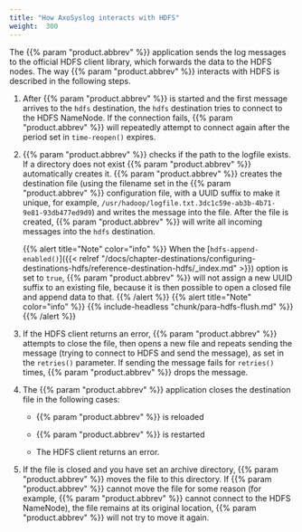 ```yaml
---
title: "How AxoSyslog interacts with HDFS"
weight:  300
---
```

<!-- DISCLAIMER: This file is based on the syslog-ng Open Source Edition documentation https://github.com/balabit/syslog-ng-ose-guides/commit/2f4a52ee61d1ea9ad27cb4f3168b95408fddfdf2 and is used under the terms of The syslog-ng Open Source Edition Documentation License. The file has been modified by Axoflow. -->

The {{% param "product.abbrev" %}} application sends the log messages to the official HDFS client library, which forwards the data to the HDFS nodes. The way {{% param "product.abbrev" %}} interacts with HDFS is described in the following steps.

1.  After {{% param "product.abbrev" %}} is started and the first message arrives to the `hdfs` destination, the `hdfs` destination tries to connect to the HDFS NameNode. If the connection fails, {{% param "product.abbrev" %}} will repeatedly attempt to connect again after the period set in `time-reopen()` expires.

2.  {{% param "product.abbrev" %}} checks if the path to the logfile exists. If a directory does not exist {{% param "product.abbrev" %}} automatically creates it. {{% param "product.abbrev" %}} creates the destination file (using the filename set in the {{% param "product.abbrev" %}} configuration file, with a UUID suffix to make it unique, for example, `/usr/hadoop/logfile.txt.3dc1c59e-ab3b-4b71-9e81-93db477ed9d9`) and writes the message into the file. After the file is created, {{% param "product.abbrev" %}} will write all incoming messages into the `hdfs` destination.
    
    {{% alert title="Note" color="info" %}}
When the [`hdfs-append-enabled()`]({{< relref "/docs/chapter-destinations/configuring-destinations-hdfs/reference-destination-hdfs/_index.md" >}}) option is set to `true`, {{% param "product.abbrev" %}} will not assign a new UUID suffix to an existing file, because it is then possible to open a closed file and append data to that.
    {{% /alert %}} {{% alert title="Note" color="info" %}}
{{% include-headless "chunk/para-hdfs-flush.md" %}}
    {{% /alert %}}

3.  If the HDFS client returns an error, {{% param "product.abbrev" %}} attempts to close the file, then opens a new file and repeats sending the message (trying to connect to HDFS and send the message), as set in the `retries()` parameter. If sending the message fails for `retries()` times, {{% param "product.abbrev" %}} drops the message.

4.  The {{% param "product.abbrev" %}} application closes the destination file in the following cases:
    
      - {{% param "product.abbrev" %}} is reloaded
    
      - {{% param "product.abbrev" %}} is restarted
    
      - The HDFS client returns an error.

5.  If the file is closed and you have set an archive directory, {{% param "product.abbrev" %}} moves the file to this directory. If {{% param "product.abbrev" %}} cannot move the file for some reason (for example, {{% param "product.abbrev" %}} cannot connect to the HDFS NameNode), the file remains at its original location, {{% param "product.abbrev" %}} will not try to move it again.
